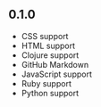 ## 0.1.0
* CSS support
* HTML support
* Clojure support
* GitHub Markdown
* JavaScript support
* Ruby support
* Python support
